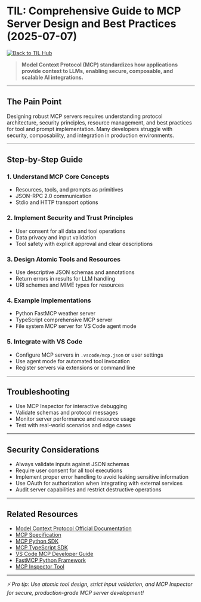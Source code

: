 # TIL: Comprehensive Guide to MCP Server Design and Best Practices (2025-07-07)

[![Back to TIL Hub](https://img.shields.io/badge/←%20Back%20to-TIL%20Hub-blue?style=for-the-badge)](README.md)

> **Model Context Protocol (MCP) standardizes how applications provide context to LLMs, enabling secure, composable, and scalable AI integrations.**

---

## The Pain Point

Designing robust MCP servers requires understanding protocol architecture, security principles, resource management, and best practices for tool and prompt implementation. Many developers struggle with security, composability, and integration in production environments.

---

## Step-by-Step Guide

### 1. Understand MCP Core Concepts
- Resources, tools, and prompts as primitives
- JSON-RPC 2.0 communication
- Stdio and HTTP transport options

### 2. Implement Security and Trust Principles
- User consent for all data and tool operations
- Data privacy and input validation
- Tool safety with explicit approval and clear descriptions

### 3. Design Atomic Tools and Resources
- Use descriptive JSON schemas and annotations
- Return errors in results for LLM handling
- URI schemes and MIME types for resources

### 4. Example Implementations
- Python FastMCP weather server
- TypeScript comprehensive MCP server
- File system MCP server for VS Code agent mode

### 5. Integrate with VS Code
- Configure MCP servers in `.vscode/mcp.json` or user settings
- Use agent mode for automated tool invocation
- Register servers via extensions or command line

---

## Troubleshooting

- Use MCP Inspector for interactive debugging
- Validate schemas and protocol messages
- Monitor server performance and resource usage
- Test with real-world scenarios and edge cases

---

## Security Considerations

- Always validate inputs against JSON schemas
- Require user consent for all tool executions
- Implement proper error handling to avoid leaking sensitive information
- Use OAuth for authorization when integrating with external services
- Audit server capabilities and restrict destructive operations

---

## Related Resources

- [Model Context Protocol Official Documentation](https://modelcontextprotocol.io/)
- [MCP Specification](https://spec.modelcontextprotocol.io/)
- [MCP Python SDK](https://github.com/modelcontextprotocol/python-sdk)
- [MCP TypeScript SDK](https://github.com/modelcontextprotocol/typescript-sdk)
- [VS Code MCP Developer Guide](https://code.visualstudio.com/api/extension-guides/ai/mcp)
- [FastMCP Python Framework](https://github.com/jlowin/fastmcp)
- [MCP Inspector Tool](https://github.com/modelcontextprotocol/inspector)

---

*⚡ Pro tip: Use atomic tool design, strict input validation, and MCP Inspector for secure, production-grade MCP server development!*

